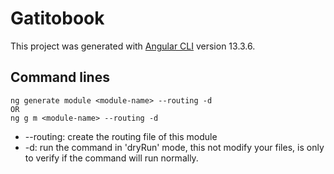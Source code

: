 # Gatitobook

This project was generated with [Angular CLI](https://github.com/angular/angular-cli) version 13.3.6.


## Command lines
    ng generate module <module-name> --routing -d
    OR 
    ng g m <module-name> --routing -d
    
- --routing: create the routing file of this module
- -d: run the command in 'dryRun' mode, this not modify your files, is only to verify if the command will run normally.

